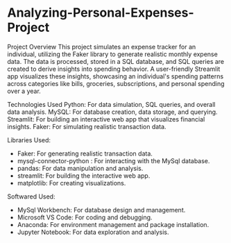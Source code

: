 # Analyzing-Personal-Expenses-Project

Project Overview
This project simulates an expense tracker for an individual, utilizing the Faker library to generate realistic monthly expense data. The data is processed, stored in a SQL database, and SQL queries are created to derive insights into spending behavior. A user-friendly Streamlit app visualizes these insights, showcasing an individual's spending patterns across categories like bills, groceries, subscriptions, and personal spending over a year.

Technologies Used
Python: For data simulation, SQL queries, and overall data analysis.
MySQL: For database creation, data storage, and querying.
Streamlit: For building an interactive web app that visualizes financial insights.
Faker: For simulating realistic transaction data.

Libraries Used:
- Faker: For generating realistic transaction data.
- mysql-connector-python : For interacting with the MySql database.
- pandas: For data manipulation and analysis.
- streamlit: For building the interactive web app.
- matplotlib: For creating visualizations.

Softwared Used:
- MySql Workbench: For database design and management.
- Microsoft VS Code: For coding and debugging.
- Anaconda: For environment management and package installation.
- Jupyter Notebook: For data exploration and analysis.
